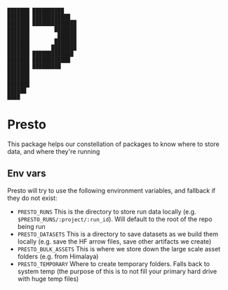     ███████ ██████████
    ███████ ████████████
    ███████ ██████████████
    ███████        ███████
    ███████         ██████
    ███████        ███████
    ███████       ████████
    ███████ █████████████
    ███████ ████████████
    ███████ █████████
    ███████
    ███████
    ███████
    ██████
    ████

# Presto

This package helps our constellation of packages to know where to store data, and where they're running

## Env vars

Presto will try to use the following environment variables, and fallback if they do not exist:

- `PRESTO_RUNS` This is the directory to store run data locally (e.g. `$PRESTO_RUNS/:project/:run_id`). Will default to the root of the repo being run
- `PRESTO_DATASETS` This is a directory to save datasets as we build them locally (e.g. save the HF arrow files, save other artifacts we create)
- `PRESTO_BULK_ASSETS` This is where we store down the large scale asset folders (e.g. from Himalaya)
- `PRESTO_TEMPORARY` Where to create temporary folders. Falls back to system temp (the purpose of this is to not fill your primary hard drive with huge temp files)

